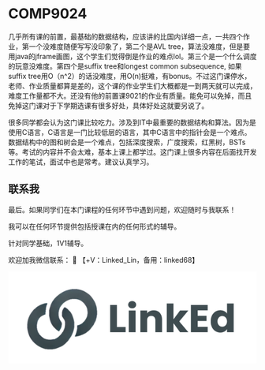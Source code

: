# COMP9024

几乎所有课的前置，最基础的数据结构，应该讲的比国内详细一点，一共四个作业，第一个没难度随便写写没印象了，第二个是AVL tree，算法没难度，但是要用java的jframe画图，这个学生们觉得倒是作业的难点lol。第三个是一个什么调度的玩意没难度。第四个是suffix tree和longest common subsequence, 如果suffix tree用O（n^2）的话没难度，用O(n)挺难，有bonus。不过这门课停水，老师、作业质量都算是差的，这个课的作业学生们大概都是一到两天就可以完成，难度工作量都不大。还没有他的前置课9021的作业有质量。能免可以免掉，而且免掉这门课对于下学期选课有很多好处，具体好处这就要另说了。

很多同学都会认为这门课比较吃力。涉及到IT中最重要的数据结构和算法。因为是使用C语言，C语言是一门比较低层的语言，其中C语言中的指针会是一个难点。数据结构中的图和树会是一个难点，包括深度搜索，广度搜索，红黑树，BSTs等。考试的内容并不会太难，基本上课上都学过。这门课上很多内容在后面找开发工作的笔试，面试中也是常考。建议认真学习。


## 联系我

最后。如果同学们在本门课程的任何环节中遇到问题，欢迎随时与我联系！

我可以在任何环节提供包括授课在内的任何形式的辅导。

针对同学基础，1V1辅导。

欢迎加我微信联系： 📩 【+V：Linked_Lin，备用：linked68】

![图片](../image/wechat.png)
